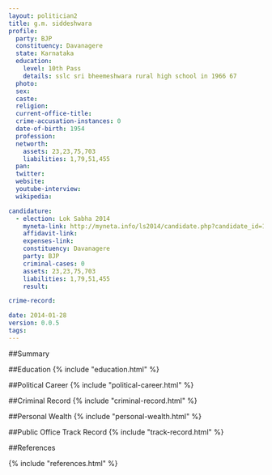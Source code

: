 ```yaml
---
layout: politician2
title: g.m. siddeshwara
profile: 
  party: BJP
  constituency: Davanagere
  state: Karnataka
  education: 
    level: 10th Pass
    details: sslc sri bheemeshwara rural high school in 1966 67
  photo: 
  sex: 
  caste: 
  religion: 
  current-office-title: 
  crime-accusation-instances: 0
  date-of-birth: 1954
  profession: 
  networth: 
    assets: 23,23,75,703
    liabilities: 1,79,51,455
  pan: 
  twitter: 
  website: 
  youtube-interview: 
  wikipedia: 

candidature: 
  - election: Lok Sabha 2014
    myneta-link: http://myneta.info/ls2014/candidate.php?candidate_id=1220
    affidavit-link: 
    expenses-link: 
    constituency: Davanagere 
    party: BJP
    criminal-cases: 0
    assets: 23,23,75,703
    liabilities: 1,79,51,455
    result:  

crime-record: 

date: 2014-01-28
version: 0.0.5
tags: 
---
```

##Summary


##Education
{% include "education.html" %}


##Political Career
{% include "political-career.html" %}


##Criminal Record
{% include "criminal-record.html" %}


##Personal Wealth
{% include "personal-wealth.html" %}


##Public Office Track Record
{% include "track-record.html" %}


##References


{% include "references.html" %}
